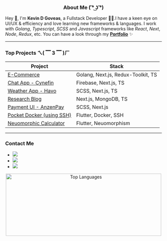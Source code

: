 <h3 align="center">
   About Me ( ͡° ͜ʖ ͡°)
</h3>

Hey 👋, I'm **Kevin D Goveas**, a Fullstack Developer 🧑‍💻.I have a keen eye on UI/UX & efficiency and love learning new frameworks & languages. I work with *Golang*, *Typescript*, *SCSS* and *Javascript* frameworks like *React*, *Next*, *Node*, *Redux*, etc.
You can have a look through my **[Portfolio](https://kanae-portfolio.vercel.app/)** ✨

---

### Top Projects ㄟ( ▔ 3 ▔ )ㄏ

| Project | Stack |
| ------------------------------------------------------------------------ | ---------------------------------- |
| [E-Commerce](https://github.com/kevkanae/E-Commerce)                     | Golang, Next.js, Redux-Toolkit, TS |
| [Chat App - Cynefin](https://github.com/kevkanae/Chat-App)               | Firebase, Next.js, TS              |
| [Weather App - Havo](https://github.com/kevkanae/havo-weather-app)       | SCSS, Next.js, TS                  |
| [Research Blog](https://github.com/kevkanae/BloggerWeb)                  | Next.js, MongoDB, TS               |
| [Payment UI - AnzenPay](https://github.com/kevkanae/anzen-pay)           | SCSS, Next.js                      |
| [Pocket Docker (using SSH)](https://github.com/kevkanae/pocket_docker)   | Flutter, Docker, SSH               |
| [Neuomorphic Calculator](https://github.com/kevkanae/Flutter-Calculator) | Flutter, Neuomorphism              |

---

### Contact Me

- <a href="mailto:kevdanngovead@gmail.com"><img src="https://img.shields.io/badge/Gmail-D14836?style=for-the-badge&logo=gmail&logoColor=white"></a>
- <a href="https://www.linkedin.com/in/kevkanae"><img src="https://img.shields.io/badge/LinkedIn-0077B5?style=for-the-badge&logo=linkedin&logoColor=white"></a>
- <a href="https://twitter.com/kevkanae"><img src="https://img.shields.io/badge/Twitter-%231DA1F2.svg?style=for-the-badge&logo=Twitter&logoColor=white"></a>
<p align="center">
   <img src="https://github-readme-stats.vercel.app/api/top-langs/?username=kevkanae&layout=compact&hide=html" alt="Top Languages"  width="500" height="200" />
</p>
